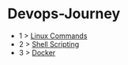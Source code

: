 # Devops-Journey
- 1 > [Linux Commands](https://github.com/sanjay9027/Devops-Journey/blob/master/Linux%20Commands.md)
- 2 > [Shell Scripting](https://github.com/sanjay9027/Devops-Journey/blob/master/ShellScripting.md)
- 3 > [Docker](#)
